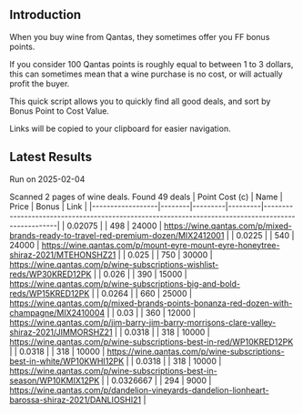 ## Introduction

When you buy wine from Qantas, they sometimes offer you FF bonus points. 

If you consider 100 Qantas points is roughly equal to between 1 to 3 dollars, this can sometimes mean that a wine purchase is no cost, or will actually profit the buyer.

This quick script allows you to quickly find all good deals, and sort by Bonus Point to Cost Value.

Links will be copied to your clipboard for easier navigation.

## Latest Results

Run on 2025-02-04

Scanned 2 pages of wine deals.
Found 49 deals
|   Point Cost (c) | Name   |   Price |   Bonus | Link                                                                                              |
|------------------|--------|---------|---------|---------------------------------------------------------------------------------------------------|
|        0.02075   |        |     498 |   24000 | https://wine.qantas.com/p/mixed-brands-ready-to-travel-red-premium-dozen/MIX2412001               |
|        0.0225    |        |     540 |   24000 | https://wine.qantas.com/p/mount-eyre-mount-eyre-honeytree-shiraz-2021/MTEHONSHZ21                 |
|        0.025     |        |     750 |   30000 | https://wine.qantas.com/p/wine-subscriptions-wishlist-reds/WP30KRED12PK                           |
|        0.026     |        |     390 |   15000 | https://wine.qantas.com/p/wine-subscriptions-big-and-bold-reds/WP15KRED12PK                       |
|        0.0264    |        |     660 |   25000 | https://wine.qantas.com/p/mixed-brands-points-bonanza-red-dozen-with-champagne/MIX2410004         |
|        0.03      |        |     360 |   12000 | https://wine.qantas.com/p/jim-barry-jim-barry-morrisons-clare-valley-shiraz-2021/JIMMORSHZ21      |
|        0.0318    |        |     318 |   10000 | https://wine.qantas.com/p/wine-subscriptions-best-in-red/WP10KRED12PK                             |
|        0.0318    |        |     318 |   10000 | https://wine.qantas.com/p/wine-subscriptions-best-in-white/WP10KWHI12PK                           |
|        0.0318    |        |     318 |   10000 | https://wine.qantas.com/p/wine-subscriptions-best-in-season/WP10KMIX12PK                          |
|        0.0326667 |        |     294 |    9000 | https://wine.qantas.com/p/dandelion-vineyards-dandelion-lionheart-barossa-shiraz-2021/DANLIOSHI21 |

